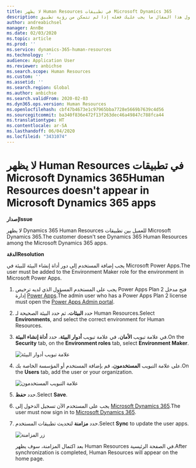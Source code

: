 ```yaml
---
title: لا يظهر Human Resources في تطبيقات Microsoft Dynamics 365
description: يتناول هذا المقال ما يجب عليك فعله إذا لم تتمكن من رؤية تطبيق Microsoft Dynamics 365 Human Resources بين تطبيقات Microsoft Dynamics 365.
author: andreabichsel
manager: AnnBe
ms.date: 02/03/2020
ms.topic: article
ms.prod: ''
ms.service: dynamics-365-human-resources
ms.technology: ''
audience: Application User
ms.reviewer: anbichse
ms.search.scope: Human Resources
ms.custom: ''
ms.assetid: ''
ms.search.region: Global
ms.author: anbichse
ms.search.validFrom: 2020-02-03
ms.dyn365.ops.version: Human Resources
ms.openlocfilehash: cbf47b4673e1c97965bba7728e5669b7639c4d56
ms.sourcegitcommit: ba340f836e472f13f263dec46a49847c788fca44
ms.translationtype: HT
ms.contentlocale: ar-SA
ms.lasthandoff: 06/04/2020
ms.locfileid: "3431074"
---
```

# <a name="human-resources-doesnt-appear-in-microsoft-dynamics-365-apps"></a><span data-ttu-id="4f80b-103">لا يظهر Human Resources في تطبيقات Microsoft Dynamics 365</span><span class="sxs-lookup"><span data-stu-id="4f80b-103">Human Resources doesn't appear in Microsoft Dynamics 365 apps</span></span>

<span data-ttu-id="4f80b-104">**إصدار**</span><span class="sxs-lookup"><span data-stu-id="4f80b-104">**Issue**</span></span>

<span data-ttu-id="4f80b-105">لا يظهر Dynamics 365 Human Resources للعميل بين تطبيقات Microsoft Dynamics 365.</span><span class="sxs-lookup"><span data-stu-id="4f80b-105">The customer doesn't see Dynamics 365 Human Resources among the Microsoft Dynamics 365 apps.</span></span>

<span data-ttu-id="4f80b-106">**الدقة**</span><span class="sxs-lookup"><span data-stu-id="4f80b-106">**Resolution**</span></span>

<span data-ttu-id="4f80b-107">يجب إضافة المستخدم إلى دور أداة إنشاء البيئة للبيئة في Microsoft Power Apps.</span><span class="sxs-lookup"><span data-stu-id="4f80b-107">The user must be added to the Environment Maker role for the environment in Microsoft Power Apps.</span></span>

1. <span data-ttu-id="4f80b-108">يجب على المستخدم المسؤول الذي لديه ترخيص Power Apps Plan 2 فتح مدخل إدارة [Power Apps](https://preview.admin.powerapps.com/).</span><span class="sxs-lookup"><span data-stu-id="4f80b-108">The admin user who has a Power Apps Plan 2 license must open the [Power Apps Admin portal](https://preview.admin.powerapps.com/).</span></span>

2. <span data-ttu-id="4f80b-109">حدد **البيئات**، ثم حدد البيئة الصحيحة لـ Human Resources.</span><span class="sxs-lookup"><span data-stu-id="4f80b-109">Select **Environments**, and select the correct environment for Human Resources.</span></span>

3. <span data-ttu-id="4f80b-110">في علامة تبويب **الأمان**، في علامة تبويب **أدوار البيئة**، حدد **أداة إنشاء البيئة**.</span><span class="sxs-lookup"><span data-stu-id="4f80b-110">On the **Security** tab, on the **Environment roles** tab, select **Environment Maker**.</span></span>

    ![علامة تبويب أدوار البيئة](media/environment-roles.png)

4. <span data-ttu-id="4f80b-112">على علامة التبويب **المستخدمون**، قم بإضافة المستخدم أو المؤسسة الخاصة بك.</span><span class="sxs-lookup"><span data-stu-id="4f80b-112">On the **Users** tab, add the user or your organization.</span></span>

    ![علامة التبويب المستخدمون](media/environment-maker.png)

5. <span data-ttu-id="4f80b-114">حدد **حفظ**.</span><span class="sxs-lookup"><span data-stu-id="4f80b-114">Select **Save**.</span></span>

6. <span data-ttu-id="4f80b-115">يجب على المستخدم الآن تسجيل الدخول إلى [Microsoft Dynamics 365](https://home.dynamics.com/).</span><span class="sxs-lookup"><span data-stu-id="4f80b-115">The user must now sign in to [Microsoft Dynamics 365](https://home.dynamics.com/).</span></span>

7. <span data-ttu-id="4f80b-116">حدد **مزامنة** لتحديث تطبيقات المستخدم.</span><span class="sxs-lookup"><span data-stu-id="4f80b-116">Select **Sync** to update the user apps.</span></span>

    ![زر المزامنة](media/get-more.png)

    <span data-ttu-id="4f80b-118">بعد اكتمال المزامنة، سوف يظهر Human Resources في الصفحة الرئيسية.</span><span class="sxs-lookup"><span data-stu-id="4f80b-118">After synchronization is completed, Human Resources will appear on the home page.</span></span>
